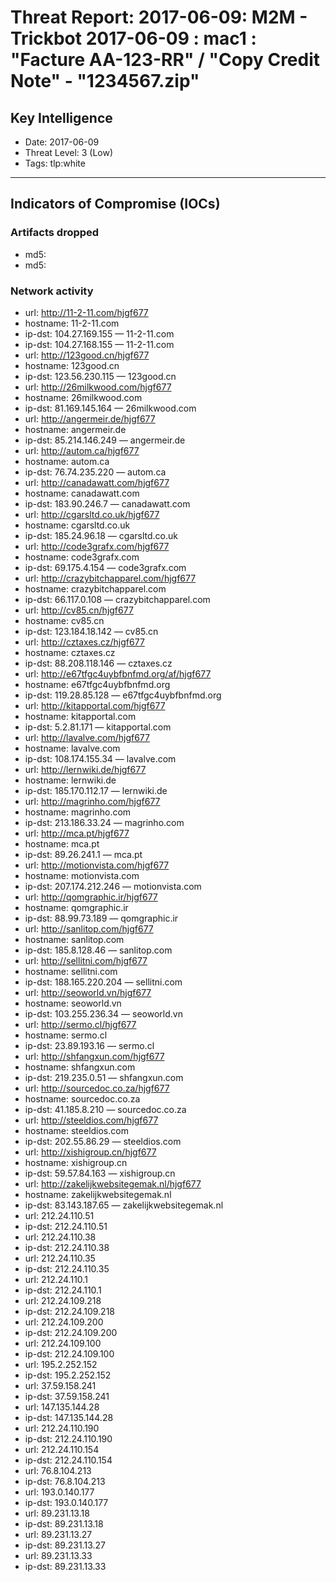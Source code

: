 # Threat Report: 2017-06-09: M2M -  Trickbot 2017-06-09 : mac1 : "Facture AA-123-RR" / "Copy Credit Note" - "1234567.zip"


## Key Intelligence
* Date: 2017-06-09
* Threat Level: 3 (Low)
* Tags: tlp:white

---

## Indicators of Compromise (IOCs)
### Artifacts dropped
* md5: <md5>
* md5: <md5>

### Network activity
* url: http://11-2-11.com/hjgf677
* hostname: 11-2-11.com
* ip-dst: 104.27.169.155 — 11-2-11.com
* ip-dst: 104.27.168.155 — 11-2-11.com
* url: http://123good.cn/hjgf677
* hostname: 123good.cn
* ip-dst: 123.56.230.115 — 123good.cn
* url: http://26milkwood.com/hjgf677
* hostname: 26milkwood.com
* ip-dst: 81.169.145.164 — 26milkwood.com
* url: http://angermeir.de/hjgf677
* hostname: angermeir.de
* ip-dst: 85.214.146.249 — angermeir.de
* url: http://autom.ca/hjgf677
* hostname: autom.ca
* ip-dst: 76.74.235.220 — autom.ca
* url: http://canadawatt.com/hjgf677
* hostname: canadawatt.com
* ip-dst: 183.90.246.7 — canadawatt.com
* url: http://cgarsltd.co.uk/hjgf677
* hostname: cgarsltd.co.uk
* ip-dst: 185.24.96.18 — cgarsltd.co.uk
* url: http://code3grafx.com/hjgf677
* hostname: code3grafx.com
* ip-dst: 69.175.4.154 — code3grafx.com
* url: http://crazybitchapparel.com/hjgf677
* hostname: crazybitchapparel.com
* ip-dst: 66.117.0.108 — crazybitchapparel.com
* url: http://cv85.cn/hjgf677
* hostname: cv85.cn
* ip-dst: 123.184.18.142 — cv85.cn
* url: http://cztaxes.cz/hjgf677
* hostname: cztaxes.cz
* ip-dst: 88.208.118.146 — cztaxes.cz
* url: http://e67tfgc4uybfbnfmd.org/af/hjgf677
* hostname: e67tfgc4uybfbnfmd.org
* ip-dst: 119.28.85.128 — e67tfgc4uybfbnfmd.org
* url: http://kitapportal.com/hjgf677
* hostname: kitapportal.com
* ip-dst: 5.2.81.171 — kitapportal.com
* url: http://lavalve.com/hjgf677
* hostname: lavalve.com
* ip-dst: 108.174.155.34 — lavalve.com
* url: http://lernwiki.de/hjgf677
* hostname: lernwiki.de
* ip-dst: 185.170.112.17 — lernwiki.de
* url: http://magrinho.com/hjgf677
* hostname: magrinho.com
* ip-dst: 213.186.33.24 — magrinho.com
* url: http://mca.pt/hjgf677
* hostname: mca.pt
* ip-dst: 89.26.241.1 — mca.pt
* url: http://motionvista.com/hjgf677
* hostname: motionvista.com
* ip-dst: 207.174.212.246 — motionvista.com
* url: http://qomgraphic.ir/hjgf677
* hostname: qomgraphic.ir
* ip-dst: 88.99.73.189 — qomgraphic.ir
* url: http://sanlitop.com/hjgf677
* hostname: sanlitop.com
* ip-dst: 185.8.128.46 — sanlitop.com
* url: http://sellitni.com/hjgf677
* hostname: sellitni.com
* ip-dst: 188.165.220.204 — sellitni.com
* url: http://seoworld.vn/hjgf677
* hostname: seoworld.vn
* ip-dst: 103.255.236.34 — seoworld.vn
* url: http://sermo.cl/hjgf677
* hostname: sermo.cl
* ip-dst: 23.89.193.16 — sermo.cl
* url: http://shfangxun.com/hjgf677
* hostname: shfangxun.com
* ip-dst: 219.235.0.51 — shfangxun.com
* url: http://sourcedoc.co.za/hjgf677
* hostname: sourcedoc.co.za
* ip-dst: 41.185.8.210 — sourcedoc.co.za
* url: http://steeldios.com/hjgf677
* hostname: steeldios.com
* ip-dst: 202.55.86.29 — steeldios.com
* url: http://xishigroup.cn/hjgf677
* hostname: xishigroup.cn
* ip-dst: 59.57.84.163 — xishigroup.cn
* url: http://zakelijkwebsitegemak.nl/hjgf677
* hostname: zakelijkwebsitegemak.nl
* ip-dst: 83.143.187.65 — zakelijkwebsitegemak.nl
* url: 212.24.110.51
* ip-dst: 212.24.110.51
* url: 212.24.110.38
* ip-dst: 212.24.110.38
* url: 212.24.110.35
* ip-dst: 212.24.110.35
* url: 212.24.110.1
* ip-dst: 212.24.110.1
* url: 212.24.109.218
* ip-dst: 212.24.109.218
* url: 212.24.109.200
* ip-dst: 212.24.109.200
* url: 212.24.109.100
* ip-dst: 212.24.109.100
* url: 195.2.252.152
* ip-dst: 195.2.252.152
* url: 37.59.158.241
* ip-dst: 37.59.158.241
* url: 147.135.144.28
* ip-dst: 147.135.144.28
* url: 212.24.110.190
* ip-dst: 212.24.110.190
* url: 212.24.110.154
* ip-dst: 212.24.110.154
* url: 76.8.104.213
* ip-dst: 76.8.104.213
* url: 193.0.140.177
* ip-dst: 193.0.140.177
* url: 89.231.13.18
* ip-dst: 89.231.13.18
* url: 89.231.13.27
* ip-dst: 89.231.13.27
* url: 89.231.13.33
* ip-dst: 89.231.13.33
